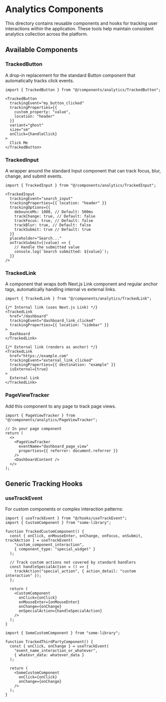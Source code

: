 # Analytics Components

This directory contains reusable components and hooks for tracking user interactions within the application. These tools help maintain consistent analytics collection across the platform.

## Available Components

### TrackedButton

A drop-in replacement for the standard Button component that automatically tracks click events.

```tsx
import { TrackedButton } from "@/components/analytics/TrackedButton";

<TrackedButton
  trackingEvent="my_button_clicked"
  trackingProperties={{
    custom_property: "value",
    location: "header"
  }}
  variant="ghost"
  size="sm"
  onClick={handleClick}
>
  Click Me
</TrackedButton>
```

### TrackedInput

A wrapper around the standard Input component that can track focus, blur, change, and submit events.

```tsx
import { TrackedInput } from "@/components/analytics/TrackedInput";

<TrackedInput
  trackingEvent="search_input"
  trackingProperties={{ location: "header" }}
  trackingOptions={{
    debounceMs: 1000, // Default: 500ms
    trackChange: true, // Default: false
    trackFocus: true, // Default: false
    trackBlur: true, // Default: false
    trackSubmit: true // Default: true
  }}
  placeholder="Search..."
  onTrackSubmit={(value) => {
    // Handle the submitted value
    console.log(`Search submitted: ${value}`);
  }}
/>
```

### TrackedLink

A component that wraps both Next.js Link component and regular anchor tags, automatically handling internal vs external links.

```tsx
import { TrackedLink } from "@/components/analytics/TrackedLink";

{/* Internal link (uses Next.js Link) */}
<TrackedLink
  href="/dashboard"
  trackingEvent="dashboard_link_clicked"
  trackingProperties={{ location: "sidebar" }}
>
  Dashboard
</TrackedLink>

{/* External link (renders as anchor) */}
<TrackedLink
  href="https://example.com"
  trackingEvent="external_link_clicked"
  trackingProperties={{ destination: "example" }}
  isExternal={true}
>
  External Link
</TrackedLink>
```

### PageViewTracker

Add this component to any page to track page views.

```tsx
import { PageViewTracker } from "@/components/analytics/PageViewTracker";

// In your page component
return (
  <>
    <PageViewTracker
      eventName="dashboard_page_view"
      properties={{ referrer: document.referrer }}
    />
    <DashboardContent />
  </>
);
```

## Generic Tracking Hooks

### useTrackEvent

For custom components or complex interaction patterns:

```tsx
import { useTrackEvent } from "@/hooks/useTrackEvent";
import { CustomComponent } from "some-library";

function TrackedCustomComponent() {
  const { onClick, onMouseEnter, onChange, onFocus, onSubmit, trackAction } = useTrackEvent(
    "custom_component_interaction",
    { component_type: "special_widget" }
  );

  // Track custom actions not covered by standard handlers
  const handleSpecialAction = () => {
    trackAction("special_action", { action_detail: "custom interaction" });
  };

  return (
    <CustomComponent
      onClick={onClick}
      onMouseEnter={onMouseEnter}
      onChange={onChange}
      onSpecialAction={handleSpecialAction}
    />
  );
}
```

```tsx
import { SomeCustomComponent } from "some-library";

function TrackedThirdPartyComponent() {
  const { onClick, onChange } = useTrackEvent(
    "event_name_interaction_or_whatever",
    { whatevr_data: whatever_data }
  );

  return (
    <SomeCustomComponent
      onClick={onClick}
      onChange={onChange}
    />
  );
}
```